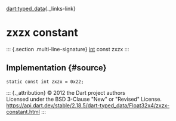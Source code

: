 [dart:typed\_data](../../dart-typed_data/dart-typed_data-library){._links-link}

zxzx constant
=============

::: {.section .multi-line-signature}
[int](../../dart-core/int-class) const zxzx
:::

Implementation {#source}
--------------

``` {.language-dart data-language="dart"}
static const int zxzx = 0x22;
```

::: {._attribution}
© 2012 the Dart project authors\
Licensed under the BSD 3-Clause \"New\" or \"Revised\" License.\
<https://api.dart.dev/stable/2.18.5/dart-typed_data/Float32x4/zxzx-constant.html>
:::
